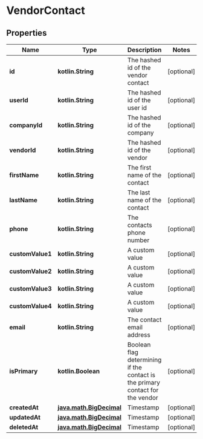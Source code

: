 
# VendorContact

## Properties
Name | Type | Description | Notes
------------ | ------------- | ------------- | -------------
**id** | **kotlin.String** | The hashed id of the vendor contact |  [optional]
**userId** | **kotlin.String** | The hashed id of the user id |  [optional]
**companyId** | **kotlin.String** | The hashed id of the company |  [optional]
**vendorId** | **kotlin.String** | The hashed id of the vendor |  [optional]
**firstName** | **kotlin.String** | The first name of the contact |  [optional]
**lastName** | **kotlin.String** | The last name of the contact |  [optional]
**phone** | **kotlin.String** | The contacts phone number |  [optional]
**customValue1** | **kotlin.String** | A custom value |  [optional]
**customValue2** | **kotlin.String** | A custom value |  [optional]
**customValue3** | **kotlin.String** | A custom value |  [optional]
**customValue4** | **kotlin.String** | A custom value |  [optional]
**email** | **kotlin.String** | The contact email address |  [optional]
**isPrimary** | **kotlin.Boolean** | Boolean flag determining if the contact is the primary contact for the vendor |  [optional]
**createdAt** | [**java.math.BigDecimal**](java.math.BigDecimal.md) | Timestamp |  [optional]
**updatedAt** | [**java.math.BigDecimal**](java.math.BigDecimal.md) | Timestamp |  [optional]
**deletedAt** | [**java.math.BigDecimal**](java.math.BigDecimal.md) | Timestamp |  [optional]



